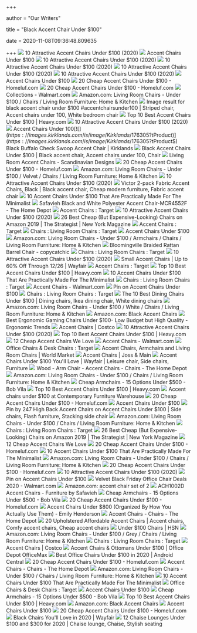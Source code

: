 +++
        
author = "Our Writers"
        
title = "Black Accent Chair Under $100"
        
date = 2020-11-08T09:36:48.809635
        
+++
[ ![](https://homestratosphere.s3.amazonaws.com/wp-content/uploads/2014/07/7Am-AccentChairs100.jpg)](https://homestratosphere.s3.amazonaws.com/wp-content/uploads/2014/07/7Am-AccentChairs100.jpg) 10 Attractive Accent Chairs Under $100 (2020)
[ ![](https://images-na.ssl-images-amazon.com/images/I/41TUTk67TnL.jpg)](https://images-na.ssl-images-amazon.com/images/I/41TUTk67TnL.jpg) Accent Chairs Under $100
[ ![](https://homestratosphere.s3.amazonaws.com/wp-content/uploads/2014/07/2Way-AccentChairs100.jpg)](https://homestratosphere.s3.amazonaws.com/wp-content/uploads/2014/07/2Way-AccentChairs100.jpg) 10 Attractive Accent Chairs Under $100 (2020)
[ ![](https://homestratosphere.s3.amazonaws.com/wp-content/uploads/2014/07/3Hay-AccentChairs100.jpg)](https://homestratosphere.s3.amazonaws.com/wp-content/uploads/2014/07/3Hay-AccentChairs100.jpg) 10 Attractive Accent Chairs Under $100 (2020)
[ ![](https://images-na.ssl-images-amazon.com/images/I/51yPGBgXQzL.jpg)](https://images-na.ssl-images-amazon.com/images/I/51yPGBgXQzL.jpg) 10 Attractive Accent Chairs Under $100 (2020)
[ ![](https://www.homestratosphere.com/wp-content/uploads/2016/10/2-accent-chairs-870x624.jpg)](https://www.homestratosphere.com/wp-content/uploads/2016/10/2-accent-chairs-870x624.jpg) 10 Attractive Accent Chairs Under $100 (2020)
[ ![](https://images.furniture.com/living-rooms/accent-chairs/crestover-teal-accent-chair-10582799.jpg?w=600&h=300)](https://images.furniture.com/living-rooms/accent-chairs/crestover-teal-accent-chair-10582799.jpg?w=600&h=300) Accent Chairs Under $100
[ ![](https://homeluf.com/wp-content/uploads/2020/01/Cheap-Accent-Chairs-Under-100.jpg)](https://homeluf.com/wp-content/uploads/2020/01/Cheap-Accent-Chairs-Under-100.jpg) 20 Cheap Accent Chairs Under $100 - Homeluf.com
[ ![](https://m.media-amazon.com/images/I/51MLHamj-XL.jpg)](https://m.media-amazon.com/images/I/51MLHamj-XL.jpg) 20 Cheap Accent Chairs Under $100 - Homeluf.com
[ ![](https://i5.walmartimages.com/asr/6bd8d5c5-aeaa-4d69-9d22-9783aef119c7_1.3a07e56aa27af95fbff6199abb01e73b.jpeg?odnWidth=450&odnHeight=450&odnBg=ffffff)](https://i5.walmartimages.com/asr/6bd8d5c5-aeaa-4d69-9d22-9783aef119c7_1.3a07e56aa27af95fbff6199abb01e73b.jpeg?odnWidth=450&odnHeight=450&odnBg=ffffff) Collections - Walmart.com
[ ![](https://m.media-amazon.com/images/I/81A-BVQxYEL._AC_UL320_.jpg)](https://m.media-amazon.com/images/I/81A-BVQxYEL._AC_UL320_.jpg) Amazon.com: Living Room Chairs - Under $100 / Chairs / Living Room  Furniture: Home & Kitchen
[ ![](https://i.pinimg.com/236x/08/57/18/085718a189ea6ad821ebf7b41e82264e.jpg)](https://i.pinimg.com/236x/08/57/18/085718a189ea6ad821ebf7b41e82264e.jpg) Image result for black accent chair under $100 #accentchairsunder100 |  Striped chair, Accent chairs under 100, White bedroom chair
[ ![](https://heavy.com/wp-content/uploads/2018/03/best-accent-chairs-under-100.jpg?quality=65&strip=all)](https://heavy.com/wp-content/uploads/2018/03/best-accent-chairs-under-100.jpg?quality=65&strip=all) Top 10 Best Accent Chairs Under $100 | Heavy.com
[ ![](https://homestratosphere.s3.amazonaws.com/wp-content/uploads/2014/07/1Hay-AccentChairs100.jpg)](https://homestratosphere.s3.amazonaws.com/wp-content/uploads/2014/07/1Hay-AccentChairs100.jpg) 10 Attractive Accent Chairs Under $100 (2020)
[ ![](https://images.furniture.com/living-rooms/accent-chairs/crestover-brown-accent-chair-10582751.jpg?w=600&h=300)](https://images.furniture.com/living-rooms/accent-chairs/crestover-brown-accent-chair-10582751.jpg?w=600&h=300) Accent Chairs Under $100
[ ![](https://images.kirklands.com/is/image/Kirklands/176305?$tProduct$)](https://images.kirklands.com/is/image/Kirklands/176305?$tProduct$) Black Buffalo Check Swoop Accent Chair | Kirklands
[ ![](https://i.pinimg.com/originals/fe/d4/3d/fed43d888fc62cdd2c5c6a2bf1b657c7.jpg)](https://i.pinimg.com/originals/fe/d4/3d/fed43d888fc62cdd2c5c6a2bf1b657c7.jpg) Black Accent Chairs Under $100 | Black accent chair, Accent chairs under  100, Chair
[ ![](https://cdn.shopify.com/s/files/1/1921/1117/files/WYNNE_ACCENTCHAIRS_MOBILE_768x.jpg?v=1563925667)](https://cdn.shopify.com/s/files/1/1921/1117/files/WYNNE_ACCENTCHAIRS_MOBILE_768x.jpg?v=1563925667) Living Room Accent Chairs - Scandinavian Designs
[ ![](https://m.media-amazon.com/images/I/61VF4j+mGfL.jpg)](https://m.media-amazon.com/images/I/61VF4j+mGfL.jpg) 20 Cheap Accent Chairs Under $100 - Homeluf.com
[ ![](https://m.media-amazon.com/images/I/61cqjDDpeLL._AC_UL320_.jpg)](https://m.media-amazon.com/images/I/61cqjDDpeLL._AC_UL320_.jpg) Amazon.com: Living Room Chairs - Under $100 / Velvet / Chairs / Living Room  Furniture: Home & Kitchen
[ ![](https://homestratosphere.s3.amazonaws.com/wp-content/uploads/2014/07/1Am-AccentChairs100.jpg)](https://homestratosphere.s3.amazonaws.com/wp-content/uploads/2014/07/1Am-AccentChairs100.jpg) 10 Attractive Accent Chairs Under $100 (2020)
[ ![](https://i.pinimg.com/originals/f8/1a/a1/f81aa1b96aada4e67db740db83e92601.jpg)](https://i.pinimg.com/originals/f8/1a/a1/f81aa1b96aada4e67db740db83e92601.jpg) Victor 2-pack Fabric Accent Chairs, Black | Black accent chair, Cheap  modern furniture, Fabric accent chair
[ ![](https://imgix.bustle.com/uploads/image/2018/12/5/ae937d87-ea06-452e-9cc5-f5ac6d9ae5dc-kassi-traditional-upholstered-farmhouse-accent-chair-by-by-christopher-knight-home-9b7228c4-025a-45a6-be2f-2f6b769e9d92.jpg)](https://imgix.bustle.com/uploads/image/2018/12/5/ae937d87-ea06-452e-9cc5-f5ac6d9ae5dc-kassi-traditional-upholstered-farmhouse-accent-chair-by-by-christopher-knight-home-9b7228c4-025a-45a6-be2f-2f6b769e9d92.jpg) 10 Accent Chairs Under $100 That Are Practically Made For The Minimalist
[ ![](https://images.homedepot-static.com/productImages/8dccc5d8-4a3c-4ace-8949-991d708aaa11/svn/charcoal-gray-white-safavieh-accent-chairs-mcr4552f-64_600.jpg)](https://images.homedepot-static.com/productImages/8dccc5d8-4a3c-4ace-8949-991d708aaa11/svn/charcoal-gray-white-safavieh-accent-chairs-mcr4552f-64_600.jpg) Safavieh Black and White Polyester Accent Chair-MCR4552F - The Home Depot
[ ![](https://target.scene7.com/is/image/Target/GUEST_26e2fb3b-8ed6-49d9-a085-aff27e65bd0e)](https://target.scene7.com/is/image/Target/GUEST_26e2fb3b-8ed6-49d9-a085-aff27e65bd0e) Accent Chairs : Target
[ ![](https://homestratosphere.s3.amazonaws.com/wp-content/uploads/2014/07/4Hay-AccentChairs100.jpg)](https://homestratosphere.s3.amazonaws.com/wp-content/uploads/2014/07/4Hay-AccentChairs100.jpg) 10 Attractive Accent Chairs Under $100 (2020)
[ ![](https://pyxis.nymag.com/v1/imgs/7a9/043/64c1083a4ba3ace8fa812c8b2c71809d25-17-cheap-chairs-lede.rsquare.w700.jpg)](https://pyxis.nymag.com/v1/imgs/7a9/043/64c1083a4ba3ace8fa812c8b2c71809d25-17-cheap-chairs-lede.rsquare.w700.jpg) 26 Best Cheap (But Expensive-Looking) Chairs on Amazon 2019 | The  Strategist | New York Magazine
[ ![](https://target.scene7.com/is/image/Target//GUEST_b7d9c16d-f51c-40ab-800f-2c2df8ec85d8?wid=315&hei=315&qlt=60&fmt=pjpeg)](https://target.scene7.com/is/image/Target//GUEST_b7d9c16d-f51c-40ab-800f-2c2df8ec85d8?wid=315&hei=315&qlt=60&fmt=pjpeg) Accent Chairs : Target
[ ![](https://target.scene7.com/is/image/Target/Chairs_Chaise_Lounges156613-181127_1543357667209?wid=315&hei=315&qlt=60&fmt=pjpeg)](https://target.scene7.com/is/image/Target/Chairs_Chaise_Lounges156613-181127_1543357667209?wid=315&hei=315&qlt=60&fmt=pjpeg) Chairs : Living Room Chairs : Target
[ ![](https://images-na.ssl-images-amazon.com/images/I/51FbRF0aoQL.jpg)](https://images-na.ssl-images-amazon.com/images/I/51FbRF0aoQL.jpg) Accent Chairs Under $100
[ ![](https://m.media-amazon.com/images/I/512Ay-0vDBL._AC_UL320_.jpg)](https://m.media-amazon.com/images/I/512Ay-0vDBL._AC_UL320_.jpg) Amazon.com: Living Room Chairs - Under $100 / Armchairs / Chairs / Living  Room Furniture: Home & Kitchen
[ ![](https://www.copycatchic.com/wp-content/uploads/2017/03/Bloomingville-Braided-Rattan-Barrel-Chair-copycatchic-look-for-less.png)](https://www.copycatchic.com/wp-content/uploads/2017/03/Bloomingville-Braided-Rattan-Barrel-Chair-copycatchic-look-for-less.png) Bloomingville Braided Rattan Barrel Chair - copycatchic
[ ![](https://target.scene7.com/is/image/Target/Chairs_Accent_Chairs156613-181127_1543357628880?wid=315&hei=315&qlt=60&fmt=pjpeg)](https://target.scene7.com/is/image/Target/Chairs_Accent_Chairs156613-181127_1543357628880?wid=315&hei=315&qlt=60&fmt=pjpeg) Chairs : Living Room Chairs : Target
[ ![](https://homestratosphere.s3.amazonaws.com/wp-content/uploads/2014/07/2Am-AccentChairs100.jpg)](https://homestratosphere.s3.amazonaws.com/wp-content/uploads/2014/07/2Am-AccentChairs100.jpg) 10 Attractive Accent Chairs Under $100 (2020)
[ ![](https://secure.img1-fg.wfcdn.com/im/77072050/resize-h600-w600%5Ecompr-r85/3583/35834950/Small+Accent+Chairs.jpg)](https://secure.img1-fg.wfcdn.com/im/77072050/resize-h600-w600%5Ecompr-r85/3583/35834950/Small+Accent+Chairs.jpg) Small Accent Chairs | Up to 60% Off Through 12/26 | Wayfair
[ ![](https://target.scene7.com/is/image/Target//GUEST_6327ab47-45f7-463e-b632-18783c46a05b?wid=315&hei=315&qlt=60&fmt=pjpeg)](https://target.scene7.com/is/image/Target//GUEST_6327ab47-45f7-463e-b632-18783c46a05b?wid=315&hei=315&qlt=60&fmt=pjpeg) Accent Chairs : Target
[ ![](https://heavy.com/wp-content/uploads/2018/02/eggree-mid-century-velvet-accent-chair1.jpg?quality=65&strip=all&w=531)](https://heavy.com/wp-content/uploads/2018/02/eggree-mid-century-velvet-accent-chair1.jpg?quality=65&strip=all&w=531) Top 10 Best Accent Chairs Under $100 | Heavy.com
[ ![](https://imgix.bustle.com/uploads/image/2018/12/4/23c5235a-9690-4199-9593-37693c3ca1b1-shutterstock_653501032.jpg?w=1200&h=630&q=70&fit=crop&crop=faces&fm=jpg)](https://imgix.bustle.com/uploads/image/2018/12/4/23c5235a-9690-4199-9593-37693c3ca1b1-shutterstock_653501032.jpg?w=1200&h=630&q=70&fit=crop&crop=faces&fm=jpg) 10 Accent Chairs Under $100 That Are Practically Made For The Minimalist
[ ![](https://target.scene7.com/is/image/Target/Chairs_GlidersRockers156613-181127_1543357699465?wid=315&hei=315&qlt=60&fmt=pjpeg)](https://target.scene7.com/is/image/Target/Chairs_GlidersRockers156613-181127_1543357699465?wid=315&hei=315&qlt=60&fmt=pjpeg) Chairs : Living Room Chairs : Target
[ ![](https://i5.walmartimages.com/asr/76e6ac2c-7aae-4c14-b5ad-ec77b8a3fddc.2f77a3425c5d46dd2234ea6a8733d401.jpeg?odnHeight=200&odnWidth=200&odnBg=ffffff)](https://i5.walmartimages.com/asr/76e6ac2c-7aae-4c14-b5ad-ec77b8a3fddc.2f77a3425c5d46dd2234ea6a8733d401.jpeg?odnHeight=200&odnWidth=200&odnBg=ffffff) Accent Chairs - Walmart.com
[ ![](https://i.pinimg.com/originals/8b/34/30/8b34306fe6ba65f46f0528713dbe6099.png)](https://i.pinimg.com/originals/8b/34/30/8b34306fe6ba65f46f0528713dbe6099.png) Pin on Accent Chairs Under $100
[ ![](https://target.scene7.com/is/image/Target/Recliners156613-181217_1545067521897?wid=315&hei=315&qlt=60&fmt=pjpeg)](https://target.scene7.com/is/image/Target/Recliners156613-181217_1545067521897?wid=315&hei=315&qlt=60&fmt=pjpeg) Chairs : Living Room Chairs : Target
[ ![](https://i.pinimg.com/originals/6e/66/e8/6e66e8bd75c999fc4bdf03d7a4f503b8.jpg)](https://i.pinimg.com/originals/6e/66/e8/6e66e8bd75c999fc4bdf03d7a4f503b8.jpg) The 10 Best Dining Chairs Under $100 | Dining chairs, Ikea dining chair,  White dining chairs
[ ![](https://m.media-amazon.com/images/I/71ccxWKQnkL._AC_UL320_.jpg)](https://m.media-amazon.com/images/I/71ccxWKQnkL._AC_UL320_.jpg) Amazon.com: Living Room Chairs - Under $100 / White / Chairs / Living Room  Furniture: Home & Kitchen
[ ![](https://m.media-amazon.com/images/I/71CIbS+Qf-L._AC_UL320_.jpg)](https://m.media-amazon.com/images/I/71CIbS+Qf-L._AC_UL320_.jpg) Amazon.com: Black Accent Chairs
[ ![](http://ergonomictrends.com/wp-content/uploads/2018/08/best-ergonomic-gaming-chair-under-100.jpg)](http://ergonomictrends.com/wp-content/uploads/2018/08/best-ergonomic-gaming-chair-under-100.jpg) Best Ergonomic Gaming Chairs Under $100- Low Budget but High Quality -  Ergonomic Trends
[ ![](https://images.costco-static.com/ImageDelivery/imageService?profileId=12026540&imageId=100385817-847__1&recipeName=350)](https://images.costco-static.com/ImageDelivery/imageService?profileId=12026540&imageId=100385817-847__1&recipeName=350) Accent Chairs | Costco
[ ![](https://homestratosphere.s3.amazonaws.com/wp-content/uploads/2014/07/1Cym-AccentChair100.jpg)](https://homestratosphere.s3.amazonaws.com/wp-content/uploads/2014/07/1Cym-AccentChair100.jpg) 10 Attractive Accent Chairs Under $100 (2020)
[ ![](https://heavy.com/wp-content/uploads/2018/02/best-choice-products-floral-contemporary-accent-chair.jpg?quality=65&strip=all&w=531)](https://heavy.com/wp-content/uploads/2018/02/best-choice-products-floral-contemporary-accent-chair.jpg?quality=65&strip=all&w=531) Top 10 Best Accent Chairs Under $100 | Heavy.com
[ ![](https://www.mydomaine.com/thmb/9rWimULUF9mV0f39Vqyj7nlkYOE=/700x1050/filters:no_upscale():max_bytes(150000):strip_icc()/cdn.cliqueinc.com__cache__posts__242144__cheap-accent-chairs-242144-1510722474252-image.700x0c-1a17941300f1476f95df662c9256fc52-e0bf2b99bd9542d4a3e0d12aa3b0c130.jpg)](https://www.mydomaine.com/thmb/9rWimULUF9mV0f39Vqyj7nlkYOE=/700x1050/filters:no_upscale():max_bytes(150000):strip_icc()/cdn.cliqueinc.com__cache__posts__242144__cheap-accent-chairs-242144-1510722474252-image.700x0c-1a17941300f1476f95df662c9256fc52-e0bf2b99bd9542d4a3e0d12aa3b0c130.jpg) 12 Cheap Accent Chairs We Love
[ ![](https://i5.walmartimages.com/dfw/4ff9c6c9-4d35/k2-_6e7c36f7-e43b-4d0b-9230-71380e4d5855.v1.jpg?odnWidth=1360&odnHeight=410&odnBg=ffffff)](https://i5.walmartimages.com/dfw/4ff9c6c9-4d35/k2-_6e7c36f7-e43b-4d0b-9230-71380e4d5855.v1.jpg?odnWidth=1360&odnHeight=410&odnBg=ffffff) Accent Chairs - Walmart.com
[ ![](https://target.scene7.com/is/image/Target/OfficeChairs-200326-1585252166913)](https://target.scene7.com/is/image/Target/OfficeChairs-200326-1585252166913) Office Chairs & Desk Chairs : Target
[ ![](https://ii.worldmarket.com/fcgi-bin/iipsrv.fcgi?FIF=/images/worldmarket/source/95629_XXX_v1.tif&qlt=50&wid=392&cvt=jpeg)](https://ii.worldmarket.com/fcgi-bin/iipsrv.fcgi?FIF=/images/worldmarket/source/95629_XXX_v1.tif&qlt=50&wid=392&cvt=jpeg) Accent Chairs, Armchairs and Living Room Chairs | World Market
[ ![](https://secure.img1-fg.wfcdn.com/im/27878046/resize-h600-w600%5Ecompr-r85/5209/52097729/Accent+Chairs.jpg)](https://secure.img1-fg.wfcdn.com/im/27878046/resize-h600-w600%5Ecompr-r85/5209/52097729/Accent+Chairs.jpg) Accent Chairs | Joss & Main
[ ![](https://i.pinimg.com/474x/31/0d/80/310d807b6f630c75660a32f97feef659.jpg)](https://i.pinimg.com/474x/31/0d/80/310d807b6f630c75660a32f97feef659.jpg) Accent Chairs Under $100 You'll Love | Wayfair | Leisure chair, Side chairs,  Furniture
[ ![](https://images.homedepot-static.com/catalog/productImages/300/73/733ecde5-991a-4faa-b7ad-b071cd4c4d14_300.jpg)](https://images.homedepot-static.com/catalog/productImages/300/73/733ecde5-991a-4faa-b7ad-b071cd4c4d14_300.jpg) Wood - Arm Chair - Accent Chairs - Chairs - The Home Depot
[ ![](https://m.media-amazon.com/images/I/81l9MJsqWIL._AC_UL320_.jpg)](https://m.media-amazon.com/images/I/81l9MJsqWIL._AC_UL320_.jpg) Amazon.com: Living Room Chairs - Under $100 / Chairs / Living Room  Furniture: Home & Kitchen
[ ![](https://s3-production.bobvila.com/slides/22385/widened/modway.jpg?1591225660)](https://s3-production.bobvila.com/slides/22385/widened/modway.jpg?1591225660) Cheap Armchairs - 15 Options Under $500 - Bob Vila
[ ![](https://heavy.com/wp-content/uploads/2018/02/merax-upholstered-wingback-accent-chair.jpg?quality=65&strip=all&w=531)](https://heavy.com/wp-content/uploads/2018/02/merax-upholstered-wingback-accent-chair.jpg?quality=65&strip=all&w=531) Top 10 Best Accent Chairs Under $100 | Heavy.com
[ ![](https://cdn.shopify.com/s/files/1/0157/4684/products/office-side-chairs-flash-furniture-bt-508-gy-gg-fabric-executive-chair-with-sled-base-gray-812581010091_433.jpg?v=1516547268)](https://cdn.shopify.com/s/files/1/0157/4684/products/office-side-chairs-flash-furniture-bt-508-gy-gg-fabric-executive-chair-with-sled-base-gray-812581010091_433.jpg?v=1516547268) Accent chairs under $100 at Contemporary Furniture Warehouse
[ ![](https://m.media-amazon.com/images/I/31c84ot2JkL.jpg)](https://m.media-amazon.com/images/I/31c84ot2JkL.jpg) 20 Cheap Accent Chairs Under $100 - Homeluf.com
[ ![](https://images-na.ssl-images-amazon.com/images/I/41WkPwDghlL.jpg)](https://images-na.ssl-images-amazon.com/images/I/41WkPwDghlL.jpg) Accent Chairs Under $100
[ ![](https://i.pinimg.com/736x/00/46/10/0046108aae0f2a7a41c377f5eb2000b0.jpg)](https://i.pinimg.com/736x/00/46/10/0046108aae0f2a7a41c377f5eb2000b0.jpg) Pin by 247 High Back Accent Chairs on Accent Chairs Under $100 | Side chairs,  Flash furniture, Stacking side chair
[ ![](https://m.media-amazon.com/images/I/81Eu+4qKfxL._AC_UL320_.jpg)](https://m.media-amazon.com/images/I/81Eu+4qKfxL._AC_UL320_.jpg) Amazon.com: Living Room Chairs - Under $100 / Chairs / Living Room  Furniture: Home & Kitchen
[ ![](https://target.scene7.com/is/image/Target/Chairs_Dorm_Chairs156613-181127_1543358175030?wid=315&hei=315&qlt=60&fmt=pjpeg)](https://target.scene7.com/is/image/Target/Chairs_Dorm_Chairs156613-181127_1543358175030?wid=315&hei=315&qlt=60&fmt=pjpeg) Chairs : Living Room Chairs : Target
[ ![](https://pyxis.nymag.com/v1/imgs/4d4/2dc/5fa95069172cd5dab28040e20c57af0a0b-flash-furniture-bentwood.rhorizontal.w600.jpg)](https://pyxis.nymag.com/v1/imgs/4d4/2dc/5fa95069172cd5dab28040e20c57af0a0b-flash-furniture-bentwood.rhorizontal.w600.jpg) 26 Best Cheap (But Expensive-Looking) Chairs on Amazon 2019 | The  Strategist | New York Magazine
[ ![](https://www.mydomaine.com/thmb/vP3zvnN4nd2As5BW_m4StPJOjKI=/500x350/filters:no_upscale():max_bytes(150000):strip_icc()/cdn.cliqueinc.com__cache__posts__242144__cheap-accent-chairs-242144-1538418017101-main.700x0c-0a0fd2abeb6c4cd091ec4da3c2a35e3a.jpg)](https://www.mydomaine.com/thmb/vP3zvnN4nd2As5BW_m4StPJOjKI=/500x350/filters:no_upscale():max_bytes(150000):strip_icc()/cdn.cliqueinc.com__cache__posts__242144__cheap-accent-chairs-242144-1538418017101-main.700x0c-0a0fd2abeb6c4cd091ec4da3c2a35e3a.jpg) 12 Cheap Accent Chairs We Love
[ ![](https://m.media-amazon.com/images/I/41evb7iuFmL.jpg)](https://m.media-amazon.com/images/I/41evb7iuFmL.jpg) 20 Cheap Accent Chairs Under $100 - Homeluf.com
[ ![](https://imgix.bustle.com/uploads/image/2018/12/5/af0f5916-04d0-4aba-a87b-77be60893d77-screen-shot-2018-12-04-at-50557-pm.png?w=1200&h=630&q=70&fit=crop&crop=faces&fm=jpg)](https://imgix.bustle.com/uploads/image/2018/12/5/af0f5916-04d0-4aba-a87b-77be60893d77-screen-shot-2018-12-04-at-50557-pm.png?w=1200&h=630&q=70&fit=crop&crop=faces&fm=jpg) 10 Accent Chairs Under $100 That Are Practically Made For The Minimalist
[ ![](https://m.media-amazon.com/images/I/91HV6l3RscL._AC_UL320_.jpg)](https://m.media-amazon.com/images/I/91HV6l3RscL._AC_UL320_.jpg) Amazon.com: Living Room Chairs - Under $100 / Chairs / Living Room  Furniture: Home & Kitchen
[ ![](https://m.media-amazon.com/images/I/41i1+aCXpKL.jpg)](https://m.media-amazon.com/images/I/41i1+aCXpKL.jpg) 20 Cheap Accent Chairs Under $100 - Homeluf.com
[ ![](https://homestratosphere.s3.amazonaws.com/wp-content/uploads/2014/07/3Am-AccentChairs100.jpg)](https://homestratosphere.s3.amazonaws.com/wp-content/uploads/2014/07/3Am-AccentChairs100.jpg) 10 Attractive Accent Chairs Under $100 (2020)
[ ![](https://i.pinimg.com/originals/cd/3a/48/cd3a48a8d14f95bd910b4efba4d262e4.jpg)](https://i.pinimg.com/originals/cd/3a/48/cd3a48a8d14f95bd910b4efba4d262e4.jpg) Pin on Accent Chairs Under $100
[ ![](https://i5.walmartimages.com/asr/fb6cca62-ee87-49f9-aab6-107fa2687270_1.7152a7fbef17cc273a495ebcfb42bad9.jpeg?odnHeight=200&odnWidth=200&odnBg=ffffff)](https://i5.walmartimages.com/asr/fb6cca62-ee87-49f9-aab6-107fa2687270_1.7152a7fbef17cc273a495ebcfb42bad9.jpeg?odnHeight=200&odnWidth=200&odnBg=ffffff) Velvet Black Friday Office Chair Deals 2020 - Walmart.com
[ ![](https://m.media-amazon.com/images/I/31QxKbp+mLL._AC_UY218_.jpg)](https://m.media-amazon.com/images/I/31QxKbp+mLL._AC_UY218_.jpg) Amazon.com: accent chair set of 2
[ ![](https://cdn.safavieh.com/furniture/ach/zoom/ach1002d-back.jpg)](https://cdn.safavieh.com/furniture/ach/zoom/ach1002d-back.jpg) ACH1002D Accent Chairs - Furniture by Safavieh
[ ![](https://s3-production.bobvila.com/slides/22482/widened/cheap-wingback-armchair.jpg?1591225742)](https://s3-production.bobvila.com/slides/22482/widened/cheap-wingback-armchair.jpg?1591225742) Cheap Armchairs - 15 Options Under $500 - Bob Vila
[ ![](https://m.media-amazon.com/images/I/51RMJlzFgML.jpg)](https://m.media-amazon.com/images/I/51RMJlzFgML.jpg) 20 Cheap Accent Chairs Under $100 - Homeluf.com
[ ![](https://stylebyemilyhenderson.com/wp-content/uploads/2019/10/Emily-Henderson_Accent-Chairs-Under-800_Roundup.jpg)](https://stylebyemilyhenderson.com/wp-content/uploads/2019/10/Emily-Henderson_Accent-Chairs-Under-800_Roundup.jpg) Accent Chairs Under $800 (Organized By How You Actually Use Them) - Emily  Henderson
[ ![](https://images.homedepot-static.com/productImages/eb19dc4e-a569-419a-af7f-a80555d2e122/svn/beige-jayden-creation-accent-chairs-hm18223-beige-64_1000.jpg)](https://images.homedepot-static.com/productImages/eb19dc4e-a569-419a-af7f-a80555d2e122/svn/beige-jayden-creation-accent-chairs-hm18223-beige-64_1000.jpg) Accent Chairs - Chairs - The Home Depot
[ ![](https://i.pinimg.com/originals/24/71/35/2471358dbedeae4837762416715eef32.jpg)](https://i.pinimg.com/originals/24/71/35/2471358dbedeae4837762416715eef32.jpg) 20 Upholstered Affordable Accent Chairs | Accent chairs, Comfy accent chairs,  Cheap accent chairs
[ ![](https://i02.hsncdn.com/is/image/HomeShoppingNetwork/prodgrid230/linon-home-clark-accent-chair-d-20171113085733487~8595985w_019.jpg)](https://i02.hsncdn.com/is/image/HomeShoppingNetwork/prodgrid230/linon-home-clark-accent-chair-d-20171113085733487~8595985w_019.jpg) Under $100 Chairs | HSN
[ ![](https://m.media-amazon.com/images/I/81kqBBtutXL._AC_UL320_.jpg)](https://m.media-amazon.com/images/I/81kqBBtutXL._AC_UL320_.jpg) Amazon.com: Living Room Chairs - Under $100 / Grey / Chairs / Living Room  Furniture: Home & Kitchen
[ ![](https://target.scene7.com/is/image/Target/GUEST_04c043ac-4db5-4a26-96a6-5859589608e8)](https://target.scene7.com/is/image/Target/GUEST_04c043ac-4db5-4a26-96a6-5859589608e8) Chairs : Living Room Chairs : Target
[ ![](https://images.costco-static.com/ImageDelivery/imageService?profileId=12026540&imageId=100569389-847__1&recipeName=350)](https://images.costco-static.com/ImageDelivery/imageService?profileId=12026540&imageId=100569389-847__1&recipeName=350) Accent Chairs | Costco
[ ![](https://media.officedepot.com/images/t_search,f_auto/products/249809/Flash-Furniture-Comfortable-Stackable-Steel-Side)](https://media.officedepot.com/images/t_search,f_auto/products/249809/Flash-Furniture-Comfortable-Stackable-Steel-Side) Accent Chairs & Ottomans Under $100 | Office Depot OfficeMax
[ ![](https://www.androidcentral.com/sites/androidcentral.com/files/article_images/2020/06/furmax-mid-back-office-task-chair.jpg)](https://www.androidcentral.com/sites/androidcentral.com/files/article_images/2020/06/furmax-mid-back-office-task-chair.jpg) Best Office Chairs Under $100 in 2020 | Android Central
[ ![](https://m.media-amazon.com/images/I/41MyhIQocBL.jpg)](https://m.media-amazon.com/images/I/41MyhIQocBL.jpg) 20 Cheap Accent Chairs Under $100 - Homeluf.com
[ ![](https://images.homedepot-static.com/productImages/aff85fcf-50ce-4d4e-ac72-fcf389b26dc2/svn/heather-grey-lifestyle-solutions-accent-chairs-lk-lgfsp1gu3073-64_1000.jpg)](https://images.homedepot-static.com/productImages/aff85fcf-50ce-4d4e-ac72-fcf389b26dc2/svn/heather-grey-lifestyle-solutions-accent-chairs-lk-lgfsp1gu3073-64_1000.jpg) Accent Chairs - Chairs - The Home Depot
[ ![](https://m.media-amazon.com/images/I/61K1UA8EbeL._AC_UL320_.jpg)](https://m.media-amazon.com/images/I/61K1UA8EbeL._AC_UL320_.jpg) Amazon.com: Living Room Chairs - Under $100 / Chairs / Living Room  Furniture: Home & Kitchen
[ ![](https://imgix.bustle.com/uploads/image/2018/12/5/608db54b-2613-4579-a3c2-529b5c76e2c2-grey-hayneedle-chair.jpg?w=1200&h=630&q=70&fit=crop&crop=faces&fm=jpg)](https://imgix.bustle.com/uploads/image/2018/12/5/608db54b-2613-4579-a3c2-529b5c76e2c2-grey-hayneedle-chair.jpg?w=1200&h=630&q=70&fit=crop&crop=faces&fm=jpg) 10 Accent Chairs Under $100 That Are Practically Made For The Minimalist
[ ![](https://target.scene7.com/is/image/Target//GUEST_9bba0261-1a73-4fb5-8ea2-882465d4c9e4?wid=315&hei=315&qlt=60&fmt=pjpeg)](https://target.scene7.com/is/image/Target//GUEST_9bba0261-1a73-4fb5-8ea2-882465d4c9e4?wid=315&hei=315&qlt=60&fmt=pjpeg) Office Chairs & Desk Chairs : Target
[ ![](https://images-na.ssl-images-amazon.com/images/I/41sttyEuUUL.jpg)](https://images-na.ssl-images-amazon.com/images/I/41sttyEuUUL.jpg) Accent Chairs Under $100
[ ![](https://s3-production.bobvila.com/slides/22484/widened/Langley_Street_Carncome_Armchair.jpg?1591225744)](https://s3-production.bobvila.com/slides/22484/widened/Langley_Street_Carncome_Armchair.jpg?1591225744) Cheap Armchairs - 15 Options Under $500 - Bob Vila
[ ![](https://heavy.com/wp-content/uploads/2018/03/flash-furniture-shaggy-dog-accent-chair.jpg?quality=65&strip=all&w=531)](https://heavy.com/wp-content/uploads/2018/03/flash-furniture-shaggy-dog-accent-chair.jpg?quality=65&strip=all&w=531) Top 10 Best Accent Chairs Under $100 | Heavy.com
[ ![](https://m.media-amazon.com/images/I/31QxKbp+mLL._SS400_.jpg)](https://m.media-amazon.com/images/I/31QxKbp+mLL._SS400_.jpg) Amazon.com: Black Accent Chairs
[ ![](https://images-na.ssl-images-amazon.com/images/I/41qW1ahrNUL.jpg)](https://images-na.ssl-images-amazon.com/images/I/41qW1ahrNUL.jpg) Accent Chairs Under $100
[ ![](https://m.media-amazon.com/images/I/512AtgzVXSL.jpg)](https://m.media-amazon.com/images/I/512AtgzVXSL.jpg) 20 Cheap Accent Chairs Under $100 - Homeluf.com
[ ![](https://secure.img1-ag.wfcdn.com/im/31317754/compr-r85/4363/43639955/default.jpg)](https://secure.img1-ag.wfcdn.com/im/31317754/compr-r85/4363/43639955/default.jpg) Black Chairs You'll Love in 2020 | Wayfair
[ ![](https://i.pinimg.com/736x/1e/2e/71/1e2e71db59c4005fc8fa65bcb96954ed.jpg)](https://i.pinimg.com/736x/1e/2e/71/1e2e71db59c4005fc8fa65bcb96954ed.jpg) 12 Chaise Lounges Under $100 and $300 for 2020 | Chaise lounge, Chaise,  Stylish seating
